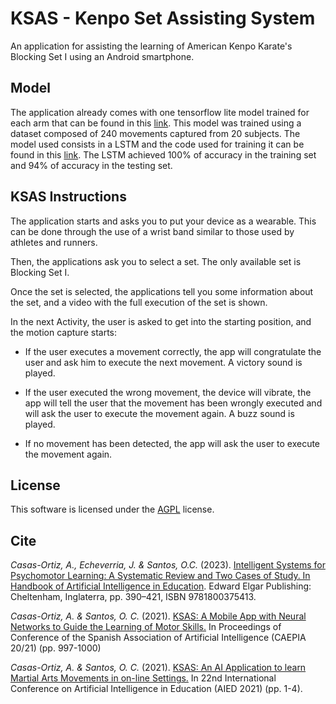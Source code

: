 # KSAS - Kenpo Set Assisting System

An application for assisting the learning of American Kenpo Karate's Blocking Set I using an Android smartphone.

## Model

The application already comes with one tensorflow lite model trained for each arm that can be found in this [link](https://github.com/AlbertoCasasOrtiz/KSAS/tree/master/app/src/main/assets). This model was trained using a dataset composed of 240 movements captured from 20 subjects. The model used consists in a LSTM and the code used for training it can be found in this [link](https://github.com/AlbertoCasasOrtiz/Martial-Arts-Movements-Classifier). The LSTM achieved 100% of accuracy in the training set and 94% of accuracy in the testing set.

## KSAS Instructions

The application starts and asks you to put your device as a wearable. This can be done through the use of a wrist band similar to those used by athletes and runners.

Then, the applications ask you to select a set. The only available set is Blocking Set I.

Once the set is selected, the applications tell you some information about the set, and a video with the full execution of the set is shown.

In the next Activity, the user is asked to get into the starting position, and the motion capture starts:

* If the user executes a movement correctly, the app will congratulate the user and ask him to execute the next movement. A victory sound is played.

* If the user executed the wrong movement, the device will vibrate, the app will tell the user that the movement has been wrongly executed and will ask the user to execute the movement again. A buzz sound is played.

* If no movement has been detected, the app will ask the user to execute the movement again.

## License
This software is licensed under the [AGPL](https://choosealicense.com/licenses/agpl-3.0/) license.

## Cite
*Casas-Ortiz, A., Echeverria, J. & Santos, O.C.* (2023). [Intelligent Systems for Psychomotor Learning: A Systematic Review and Two Cases of Study. In Handbook of Artificial Intelligence in Education](https://www.elgaronline.com/edcollchap/book/9781800375413/book-part-9781800375413-30.xml). Edward Elgar Publishing: Cheltenham, Inglaterra, pp. 390–421, ISBN 9781800375413.

*Casas-Ortiz, A. & Santos, O. C.* (2021). [KSAS: A Mobile App with Neural Networks to Guide the Learning of Motor Skills.](https://caepia20-21.uma.es/inicio_files/caepia20-21-actas.pdf) In Proceedings of Conference of the Spanish Association of Artificial Intelligence (CAEPIA 20/21) (pp. 997-1000)

*Casas-Ortiz, A. & Santos, O. C.* (2021). [KSAS: An AI Application to learn Martial Arts Movements in on-line Settings.](https://aied2021.science.uu.nl/file/KSAS-An-AI-Application-to-learn-Martial-Arts-Movements-in-on-line-Settings.pdf) In 22nd International Conference on Artificial Intelligence in Education (AIED 2021) (pp. 1-4).



